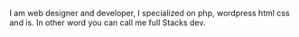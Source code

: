 I am web designer and developer,  I specialized on php, wordpress html css and is. 
In other word you can call me full Stacks dev. 

